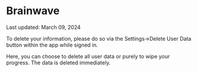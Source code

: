 <h1>Brainwave</h1>
<p>Last updated: March 09, 2024</p>
<p>To delete your information, please do so via the Settings->Delete User Data button within the app while signed in.</p>
<p> Here, you can choose to delete all user data or purely to wipe your progress. The data is deleted immediately.</p>
